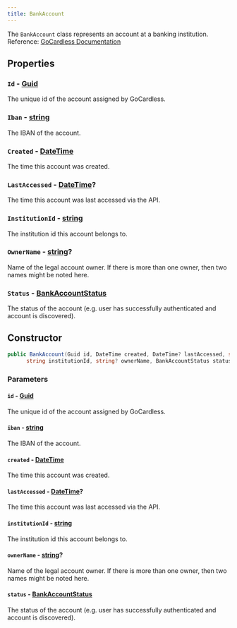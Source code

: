 ```yaml
---
title: BankAccount
---
```


The `BankAccount` class represents an account at a banking institution. Reference: [GoCardless Documentation](https://developer.gocardless.com/bank-account-data/account-details)

## Properties

### `Id` - [Guid](https://learn.microsoft.com/en-us/dotnet/api/system.guid)

The unique id of the account assigned by GoCardless.

### `Iban` - [string](https://learn.microsoft.com/en-us/dotnet/csharp/language-reference/builtin-types/reference-types#the-string-type)

The IBAN of the account.

### `Created` - [DateTime](https://learn.microsoft.com/en-us/dotnet/api/system.datetime)

The time this account was created.

### `LastAccessed` - [DateTime](https://learn.microsoft.com/en-us/dotnet/api/system.datetime)?

The time this account was last accessed via the API.

### `InstitutionId` - [string](https://learn.microsoft.com/en-us/dotnet/csharp/language-reference/builtin-types/reference-types#the-string-type)

The institution id this account belongs to.

### `OwnerName` - [string](https://learn.microsoft.com/en-us/dotnet/csharp/language-reference/builtin-types/reference-types#the-string-type)?

Name of the legal account owner. If there is more than one owner, then two names might be noted here.

### `Status` - [BankAccountStatus](TODO)

The status of the account (e.g. user has successfully authenticated and account is discovered).

## Constructor

```csharp
public BankAccount(Guid id, DateTime created, DateTime? lastAccessed, string iban,
      string institutionId, string? ownerName, BankAccountStatus status)
```

### Parameters

#### `id` - [Guid](https://learn.microsoft.com/en-us/dotnet/api/system.guid)

The unique id of the account assigned by GoCardless.

#### `iban` - [string](https://learn.microsoft.com/en-us/dotnet/csharp/language-reference/builtin-types/reference-types#the-string-type)

The IBAN of the account.

#### `created` - [DateTime](https://learn.microsoft.com/en-us/dotnet/api/system.datetime)

The time this account was created.

#### `lastAccessed` - [DateTime](https://learn.microsoft.com/en-us/dotnet/api/system.datetime)?

The time this account was last accessed via the API.

#### `institutionId` - [string](https://learn.microsoft.com/en-us/dotnet/csharp/language-reference/builtin-types/reference-types#the-string-type)

The institution id this account belongs to.

#### `ownerName` - [string](https://learn.microsoft.com/en-us/dotnet/csharp/language-reference/builtin-types/reference-types#the-string-type)?

Name of the legal account owner. If there is more than one owner, then two names might be noted here.

#### `status` - [BankAccountStatus](TODO)

The status of the account (e.g. user has successfully authenticated and account is discovered).
